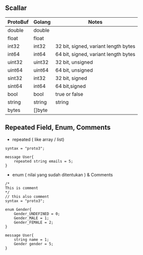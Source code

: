 ## Scallar

| ProtoBuf | Golang | Notes |
|-----------|-----------|-----------|
|double|double|
|float|float|
|int32|int32| 32 bit, signed, variant length bytes|
|int64|int64| 64 bit, signed, variant length bytes|
|uint32|uint32|32 bit, unsigned|
|uint64|uint64| 64 bit, unsigned|
|sint32|int32|32 bit, signed|
|sint64|int64| 64 bit,signed|
|bool|bool| true or false|
|string|string|string|
|bytes|[]byte|

## Repeated Field, Enum, Comments
 - repeated ( like array / list)
```proto3
syntax = "proto3";

message User{
	repeated string emails = 5;
}
```

- enum  ( nilai yang sudah ditentukan ) & Comments
```proto3
/*
This is comment
*/
// this also comment
syntax = "proto3";

enum Gender{
	Gender_UNDEFINED = 0;
	Gender_MALE = 1;
	Gender_FEMALE = 2;
}

message User{
	string name = 1;
	Gender gender = 5;
}
```


